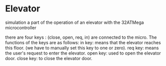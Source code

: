 # Elevator
simulation a part of the operation of an elevator with the  32ATMega microcontroller


there are four keys : 
(close, open, req, in) are connected to the micro. 
The functions of the keys are as follows:
in key: means that the elevator reaches this floor. (we have to manually set this key to one or zero).
req key: means the user's request to enter the elevator.
open key: used to open the elevator door.
close key: to close the elevator door.
